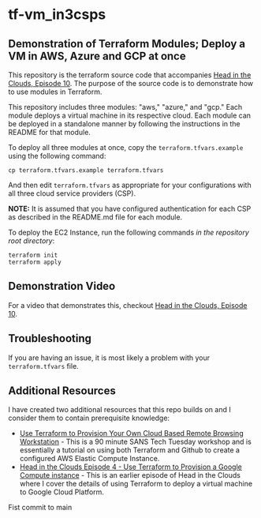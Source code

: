 # tf-vm_in3csps

## Demonstration of Terraform Modules; Deploy a VM in AWS, Azure and GCP at once

This repository is the terraform source code that accompanies [Head in the Clouds, Episode 10](https://headintheclouds.site/episodes/episode10). The purpose of the source code is to demonstrate how to use
modules in Terraform.

This repository includes three modules: "aws," "azure," and "gcp." Each module deploys a virtual
machine in its respective cloud. Each module can be deployed in a standalone manner by following the
instructions in the README for that module.

To deploy all three modules at once, copy the `terraform.tfvars.example` using the following command:

```
cp terraform.tfvars.example terraform.tfvars
```

And then edit `terraform.tfvars` as appropriate for your configurations with all three cloud service
providers (CSP).

**NOTE:** It is assumed that you have configured authentication for each CSP as described in the
README.md file for each module.

To deploy the EC2 Instance, run the following commands _in the repository root directory_:

```
terraform init
terraform apply
```

## Demonstration Video

For a video that demonstrates this, checkout [Head in the Clouds, Episode 10](https://headintheclouds.site/episodes/episode10).

## Troubleshooting

If you are having an issue, it is most likely a problem with your `terraform.tfvars` file.

## Additional Resources

I have created two additional resources that this repo builds on and I consider them to
contain prerequisite knowledge:

* [Use Terraform to Provision Your Own Cloud Based Remote Browsing Workstation](https://youtu.be/5L6yxXXn0-I) -
This is a 90 minute SANS Tech Tuesday workshop and is essentially a tutorial on using both Terraform and Github
to create a configured AWS Elastic Compute Instance.
* [Head in the Clouds Episode 4 - Use Terraform to Provision a Google Compute instance](https://headintheclouds.site/episodes/episode4) - This is an earlier episode of Head in the Clouds where I cover the details of using Terraform to deploy a virtual machine to Google Cloud Platform.

Fist commit to main
